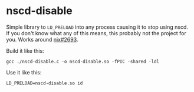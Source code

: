 # nscd-disable

Simple library to `LD_PRELOAD` into any process causing it to stop using nscd.
If you don't know what any of this means, this probably not the project for you.
Works around [nix#2693](https://github.com/NixOS/nix/issues/3693).

Build it like this:
```
gcc ./nscd-disable.c -o nscd-disable.so -fPIC -shared -ldl
```

Use it like this:
```
LD_PRELOAD=nscd-disable.so id
```
